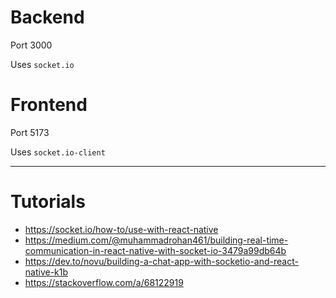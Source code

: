# Backend

Port 3000

Uses `socket.io`

# Frontend

Port 5173

Uses `socket.io-client`

---

# Tutorials

- https://socket.io/how-to/use-with-react-native
- https://medium.com/@muhammadrohan461/building-real-time-communication-in-react-native-with-socket-io-3479a99db64b
- https://dev.to/novu/building-a-chat-app-with-socketio-and-react-native-k1b
- https://stackoverflow.com/a/68122919